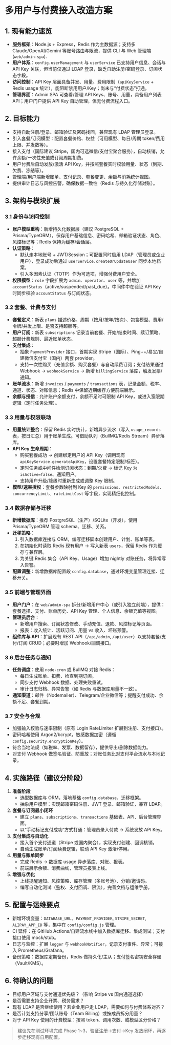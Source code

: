 # 多用户与付费接入改造方案

## 1. 现有能力速览
- **服务框架**：Node.js + Express，Redis 作为主数据源；支持多 Claude/OpenAI/Gemini 等账号路由与限流，提供 CLI 与 Web 管理端 (`web/admin-spa`).
- **用户体系**：`config.userManagement` 与 `userService` 已支持用户信息、会话与 API Key 关联，但当前仅通过 LDAP 登录，缺乏自助注册/密码登录、订阅状态字段。
- **访问控制**：API Key 层面具备并发、用量、费用限制（`apiKeyService` + Redis usage 统计），能阻断禁用用户/Key；尚未与“付费状态”打通。
- **管理界面**：Admin SPA 可查看/管理 API Keys、账号、用量，具备用户列表 API；用户门户提供 API Key 自助管理，但无付费流程入口。

## 2. 目标能力
- 支持自助注册/登录、邮箱验证及密码找回，兼容现有 LDAP 管理员登录。
- 引入套餐/订阅模型：配置套餐价格、权益（可用模型、每日/周期 token/费用上限、并发数等）。
- 接入支付（国际建议 Stripe，国内可选微信/支付宝聚合服务），自动核销，允许余额/一次性充值或订阅周期扣费。
- 用户付费后自动发放/激活 API Key，并按照套餐实时校验用量、状态（到期、欠费、冻结等）。
- 管理端/用户端新增账单、支付记录、套餐变更、余额与消耗统计视图。
- 提供审计日志与风控告警，确保数据一致性（Redis 与持久化存储对账）。

## 3. 架构与模块扩展

### 3.1 身份与访问控制
- **账户模型重构**：新增持久化数据层（建议 PostgreSQL + Prisma/TypeORM），保存用户基础信息、密码哈希、邮箱验证状态、角色、风控标记等；Redis 保持为缓存/会话层。
- **认证策略**：
  - 默认走本地账号 + JWT/Session；可配置同时启用 LDAP（管理员或企业用户），登录成功后通过 `userService.createOrUpdateUser` 同步本地档案。
  - 引入多因素认证（TOTP）作为可选项，增强付费用户安全。
- **权限模型**：`role` 字段扩展为 `admin`、`operator`、`user` 等，并增加 `accountStatus`（active/suspended/past_due）。中间件中在验证 API Key 时同步校验 `accountStatus` 与订阅状态。

### 3.2 套餐、计费与支付
- **套餐定义**：新表 `plans` 描述价格、周期（按月/按年/按次）、包含模型、费用/令牌/并发上限、是否支持超额等。
- **用户订阅**：新表 `subscriptions` 记录当前套餐、开始/结束时间、续订策略、超额计费规则、最近账单状态。
- **支付集成**：
  - 抽象 `PaymentProvider` 接口，首期实现 Stripe（国际）、Ping++/易宝/自建微信支付宝（国内）两套 provider。
  - 支持一次性购买（充值余额、购买套餐）与自动续费订阅；支付结果通过 Webhook -> `webhookService` -> 新增 `billingService` 落库，触发发票/通知。
- **账单流水**：新增 `invoices` / `payments` / `transactions` 表，记录金额、税率、通道、状态、对账信息；Redis 中保留近期缓存方便前端展示。
- **余额与授信**：允许账户余额支付，余额不足时可限制 API Key，或进入宽限期逻辑（定时任务处理）。

### 3.3 用量与权限联动
- **用量统计整合**：保留 Redis 实时统计，新增异步流水（写入 `usage_records` 表，按日汇总）用于账单生成。可借助队列（BullMQ/Redis Stream）异步落库。
- **API Key 生命周期**：
  - 购买套餐成功 -> 创建绑定用户的 API Key（调用现有 `apiKeyService.generateApiKey`，设置套餐特定限制/标签）。
  - 定时任务或中间件检测订阅状态：到期/欠费 -> 标记 Key 为 `isActive=false`、通知用户。
  - 支持用户升级/降级时重新生成或调整 Key 限制。
- **模型/速率授权**：套餐参数映射到 Key 的 `permissions`、`restrictedModels`、`concurrencyLimit`、`rateLimitCost` 等字段，实现精细化控制。

### 3.4 数据存储与迁移
- **新增数据库**：推荐 PostgreSQL（生产）/SQLite（开发），使用 Prisma/TypeORM 管理 schema、迁移、关系。
- **迁移策略**：
  1. 引入数据库连接与 ORM，编写迁移脚本创建用户、计划、账单等表。
  2. 在初始化时读取 Redis 现有用户 -> 写入新表 `users`，保留 Redis 作为缓存与兼容层。
  3. 为关键 Redis 集合（API Key、Usage）增加 nightly 对账任务，将异常写入告警。
- **配置调整**：新增数据库配置段 `config.database`，通过环境变量管理连接、迁移开关。

### 3.5 前端与管理界面
- **用户门户**：在 `web/admin-spa` 拆分/新增用户中心（或引入独立前端），提供：套餐选择、支付、账单历史、API Key 管理、个人信息、余额充值等视图。
- **管理员后台**：
  - 新增用户搜索、订阅状态修改、手动充值、退款、风控标记等页面。
  - 报表：收入统计、活跃订阅、用量 vs 收入、坏账预警。
- **组件库与 API**：扩展现有 REST API（`/api/admin`, `/api/user`）以支持套餐/支付/订阅 CRUD；必要时增加 Webhook/回调接口。

### 3.6 后台任务与通知
- **任务调度**：使用 `node-cron` 或 BullMQ 对接 Redis：
  - 每日生成账单、扣费、检查到期订阅。
  - 同步支付 Webhook 数据、处理失败重试。
  - 审计日志归档、异常告警（如 Redis 与数据库用量不一致）。
- **通知渠道**：邮件（Nodemailer）、Telegram/企业微信等；提醒支付成功、余额不足、套餐到期。

### 3.7 安全与合规
- 加强输入校验与速率限制（原有 Login RateLimiter 扩展到注册、支付接口）。
- 密码哈希使用 Argon2/bcrypt，敏感数据加密（遵循 `config.security.encryptionKey`）。
- 符合当地法规（如税率、发票、数据留存），提供导出/删除数据能力。
- 对支付 Webhook 做签名验证、防重放；对账任务比对支付平台流水与本地记录。

## 4. 实施路径（建议分阶段）

1. **准备阶段**
   - 选型数据库与 ORM，落地基础 `config.database`、迁移框架。
   - 抽象用户模型：实现邮箱密码注册、JWT 登录、邮箱验证，兼容 LDAP。
2. **套餐与订阅最小闭环**
   - 建立 `plans`、`subscriptions`、`transactions` 基础表、API、后台管理界面。
   - 以“手动标记支付成功”方式打通：管理员录入付款 -> 系统发放 API Key。
3. **支付集成与自动化**
   - 接入首个支付通道（Stripe 或国内聚合），实现支付创建、回调核销。
   - 自动生成账单/订阅续费逻辑，联动 API Key 激活/停用。
4. **用量与账单同步**
   - 完成 Redis → 数据库 usage 异步落库、对账、报表。
   - 前端展示余额、消费曲线，管理员报表上线。
5. **增强与优化**
   - 上线提醒通知、风控策略、库存管理（多账号池）、分销/邀请码。
   - 编写自动化测试（鉴权、支付回调、限流），完善文档与运维手册。

## 5. 配置与运维要点
- 新增环境变量：`DATABASE_URL`、`PAYMENT_PROVIDER`, `STRIPE_SECRET`, `ALIPAY_APP_ID` 等，集中在 `config/config.js` 管理。
- CI 延伸：在 GitHub Actions/自建流水线中加入数据库迁移、集成测试；支付接口使用 mock/stub。
- 日志与监控：扩展 `logger` 与 `webhookNotifier`，记录支付事件、异常；可接入 Prometheus/Grafana。
- 备份策略：数据库定期备份，Redis 做持久化/主从；支付签名密钥安全存储（Vault/KMS）。

## 6. 待确认的问题
- 目标用户区域与支付通道优先级？（影响 Stripe vs 国内通道选择）
- 是否需要支持企业开票、税务需求？
- 现有 LDAP 是否继续使用？若企业用户走 LDAP，需要如何与付费体系对齐？
- 是否计划支持分享/团队账号（Team Billing）或按成员拆分用量？
- 对于 API Key 使用的计费模型：按照 token、调用次数、或模型区分价格？

> 建议先在测试环境完成 Phase 1~3，验证注册->支付->Key 发放闭环，再逐步迁移现有自用配置。
